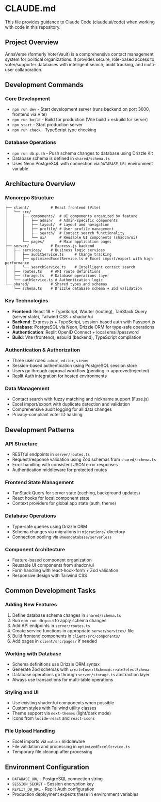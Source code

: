 # CLAUDE.md

This file provides guidance to Claude Code (claude.ai/code) when working with code in this repository.

## Project Overview
AnnaVerse (formerly VoterVault) is a comprehensive contact management system for political organizations. It provides secure, role-based access to voter/supporter databases with intelligent search, audit tracking, and multi-user collaboration.

## Development Commands

### Core Development
- `npm run dev` - Start development server (runs backend on port 3000, frontend via Vite)
- `npm run build` - Build for production (Vite build + esbuild for server)
- `npm start` - Start production server
- `npm run check` - TypeScript type checking

### Database Operations
- `npm run db:push` - Push schema changes to database using Drizzle Kit
- Database schema is defined in `shared/schema.ts`
- Uses Neon PostgreSQL with connection via `DATABASE_URL` environment variable

## Architecture Overview

### Monorepo Structure
```
├── client/          # React frontend (Vite)
│   └── src/
│       ├── components/  # UI components organized by feature
│       │   ├── admin/   # Admin-specific components
│       │   ├── layout/  # Layout and navigation
│       │   ├── profile/ # User profile management
│       │   ├── search/  # Contact search functionality
│       │   └── ui/      # Reusable UI components (shadcn/ui)
│       └── pages/       # Main application pages
├── server/          # Express.js backend
│   ├── services/    # Business logic services
│   │   ├── auditService.ts     # Change tracking
│   │   ├── optimizedExcelService.ts # Excel import/export with high performance
│   │   └── searchService.ts    # Intelligent contact search
│   ├── routes.ts    # API route definitions
│   ├── storage.ts   # Database operations layer
│   └── authService.ts # Authentication logic
└── shared/          # Shared types and schemas
    └── schema.ts    # Drizzle database schema + Zod validation
```

### Key Technologies
- **Frontend**: React 18 + TypeScript, Wouter (routing), TanStack Query (server state), Tailwind CSS + shadcn/ui
- **Backend**: Express.js + TypeScript, session-based auth with Passport.js
- **Database**: PostgreSQL via Neon, Drizzle ORM for type-safe operations
- **Authentication**: Replit OpenID Connect + local email/password
- **Build**: Vite (frontend), esbuild (backend), TypeScript compilation

### Authentication & Authorization
- Three user roles: `admin`, `editor`, `viewer`
- Session-based authentication using PostgreSQL session store
- Users go through approval workflow (pending → approved/rejected)
- Replit Auth integration for hosted environments

### Data Management
- Contact search with fuzzy matching and nickname support (Fuse.js)
- Excel import/export with duplicate detection and validation
- Comprehensive audit logging for all data changes
- Privacy-compliant voter ID hashing

## Development Patterns

### API Structure
- RESTful endpoints in `server/routes.ts`
- Request/response validation using Zod schemas from `shared/schema.ts`
- Error handling with consistent JSON error responses
- Authentication middleware for protected routes

### Frontend State Management
- TanStack Query for server state (caching, background updates)
- React hooks for local component state
- Context providers for global app state (auth, theme)

### Database Operations
- Type-safe queries using Drizzle ORM
- Schema changes via migrations in `migrations/` directory
- Connection pooling via `@neondatabase/serverless`

### Component Architecture
- Feature-based component organization
- Reusable UI components from shadcn/ui
- Form handling with react-hook-form + Zod validation
- Responsive design with Tailwind CSS

## Common Development Tasks

### Adding New Features
1. Define database schema changes in `shared/schema.ts`
2. Run `npm run db:push` to apply schema changes
3. Add API endpoints in `server/routes.ts`
4. Create service functions in appropriate `server/services/` file
5. Build frontend components in `client/src/components/`
6. Add pages in `client/src/pages/` if needed

### Working with Database
- Schema definitions use Drizzle ORM syntax
- Generate Zod schemas with `createInsertSchema`/`createSelectSchema`
- Database operations go through `server/storage.ts` abstraction layer
- Always use transactions for multi-table operations

### Styling and UI
- Use existing shadcn/ui components when possible
- Custom styles with Tailwind utility classes
- Theme support via `next-themes` (light/dark mode)
- Icons from `lucide-react` and `react-icons`

### File Upload Handling
- Excel imports via `multer` middleware
- File validation and processing in `optimizedExcelService.ts`
- Temporary file cleanup after processing

## Environment Configuration
- `DATABASE_URL` - PostgreSQL connection string
- `SESSION_SECRET` - Session encryption key
- `REPLIT_DB_URL` - Replit Auth configuration
- Production deployment expects these in environment variables